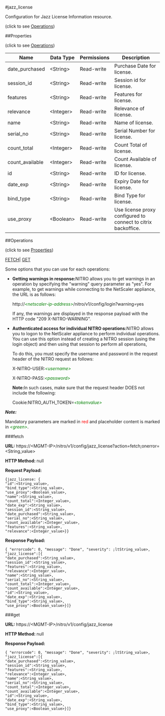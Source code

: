 #jazz_license



Configuration for Jazz License Information resource.

<span>(click to see [Operations](#operations))</span>



##Properties 

<span>(click to see [Operations](#operations))</span>





<table><thead><tr><th>Name</th><th>Data Type</th><th>Permissions</th><th>Description</th></tr></thead><tbody><tr><td>date_purchased</td><td>&lt;String></td><td>Read-write</td><td>Purchase Date for license.</td></tr><tr><td>session_id</td><td>&lt;String></td><td>Read-write</td><td>Session id for license.</td></tr><tr><td>features</td><td>&lt;String></td><td>Read-write</td><td>Features for license.</td></tr><tr><td>relevance</td><td>&lt;Integer></td><td>Read-write</td><td>Relevance of license.</td></tr><tr><td>name</td><td>&lt;String></td><td>Read-write</td><td>Name of license.</td></tr><tr><td>serial_no</td><td>&lt;String></td><td>Read-write</td><td>Serial Number for license.</td></tr><tr><td>count_total</td><td>&lt;Integer></td><td>Read-write</td><td>Count Total of license.</td></tr><tr><td>count_available</td><td>&lt;Integer></td><td>Read-write</td><td>Count Available of license.</td></tr><tr><td>id</td><td>&lt;String></td><td>Read-write</td><td>ID for license.</td></tr><tr><td>date_exp</td><td>&lt;String></td><td>Read-write</td><td>Expiry Date for license.</td></tr><tr><td>bind_type</td><td>&lt;String></td><td>Read-write</td><td>Bind Type for license.</td></tr><tr><td>use_proxy</td><td>&lt;Boolean></td><td>Read-write</td><td>Use license proxy configured to connect to citrix backoffice.</td></tr></tbody></table>

##Operations 

<span>(click to see [Properties](#properties))</span>





[FETCH](#)| [GET](#get)





Some options that you can use for each operations:

<ul><li><p><b>Getting warnings in response:</b>NITRO allows you to get warnings in an operation by specifying the "warning" query parameter as "yes". For example, to get warnings while connecting to the NetScaler appliance, the URL is as follows:</p><p>http://<span style="color:green;font-style:italic;">&lt;netscaler-ip-address&gt;</span>/nitro/v1/config/login?warning=yes</p><p>If any, the warnings are displayed in the response payload with the HTTP code "209 X-NITRO-WARNING".</p></li><li><p><b>Authenticated access for individual NITRO operations:</b>NITRO allows you to logon to the NetScaler appliance to perform individual operations. You can use this option instead of creating a NITRO session (using the login object) and then using that session to perform all operations,</p><p>To do this, you must specify the username and password in the request header of the NITRO request as follows:</p><p>X-NITRO-USER:<span style="color:green;font-style:italic;">&lt;username&gt;</span></p><p>X-NITRO-PASS:<span style="color:green;font-style:italic;">&lt;password&gt;</span></p><p><b>Note:</b>In such cases, make sure that the request header DOES not include the following:</p><p>Cookie:NITRO_AUTH_TOKEN=<span style="color:green;font-style:italic;">&lt;tokenvalue&gt;</span></p></li></ul>







***Note:*** 

Mandatory parameters are marked in <span style="color:#FF0000;">red</span> and placeholder content is marked in <span style="color:green;font-style:italic">&lt;green&gt;</span>.



###fetch







<b>URL: </b>https://&lt;MGMT-IP&gt;/nitro/v1/config/jazz_license?action=fetch;onerror=&lt;String_value&gt;

<b>HTTP Method: </b>null

<b>Request Payload: </b>
```
{jazz_license: {
"id":<String_value>,
"bind_type":<String_value>,
"use_proxy":<Boolean_value>,
"name":<String_value>,
"count_total":<Integer_value>,
"date_exp":<String_value>,
"session_id":<String_value>,
"date_purchased":<String_value>,
"serial_no":<String_value>,
"count_available":<Integer_value>,
"features":<String_value>,
"relevance":<Integer_value>}}
```

<b>Response Payload: </b>
```
{ "errorcode": 0, "message": "Done", "severity": ;ltString_value>, "jazz_license":[{
"date_purchased":<String_value>,
"session_id":<String_value>,
"features":<String_value>,
"relevance":<Integer_value>,
"name":<String_value>,
"serial_no":<String_value>,
"count_total":<Integer_value>,
"count_available":<Integer_value>,
"id":<String_value>,
"date_exp":<String_value>,
"bind_type":<String_value>,
"use_proxy":<Boolean_value>}]}
```







###get







<b>URL: </b>https://&lt;MGMT-IP&gt;/nitro/v1/config/jazz_license

<b>HTTP Method: </b>null

<b>Response Payload: </b>
```
{ "errorcode": 0, "message": "Done", "severity": ;ltString_value>, "jazz_license":[{
"date_purchased":<String_value>,
"session_id":<String_value>,
"features":<String_value>,
"relevance":<Integer_value>,
"name":<String_value>,
"serial_no":<String_value>,
"count_total":<Integer_value>,
"count_available":<Integer_value>,
"id":<String_value>,
"date_exp":<String_value>,
"bind_type":<String_value>,
"use_proxy":<Boolean_value>}]}
```








